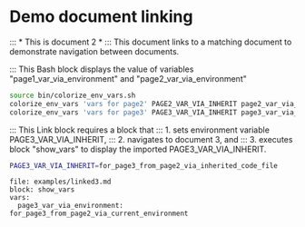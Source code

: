 # Demo document linking

::: * This is document 2 *
::: This document links to a matching document to demonstrate navigation between documents.

::: This Bash block displays the value of variables "page1_var_via_environment" and "page2_var_via_environment"

```bash :show_vars
source bin/colorize_env_vars.sh
colorize_env_vars 'vars for page2' PAGE2_VAR_VIA_INHERIT page2_var_via_environment
colorize_env_vars 'vars for page3' PAGE3_VAR_VIA_INHERIT page3_var_via_environment
```

::: This Link block requires a block that
::: 1. sets environment variable PAGE3_VAR_VIA_INHERIT,
::: 2. navigates to document 3, and
::: 3. executes block "show_vars" to display the imported PAGE3_VAR_VIA_INHERIT.

```bash :(vars3)
PAGE3_VAR_VIA_INHERIT=for_page3_from_page2_via_inherited_code_file
```

```link :linked3_import_vars +(vars3)
file: examples/linked3.md
block: show_vars
vars:
  page3_var_via_environment: for_page3_from_page2_via_current_environment
```
